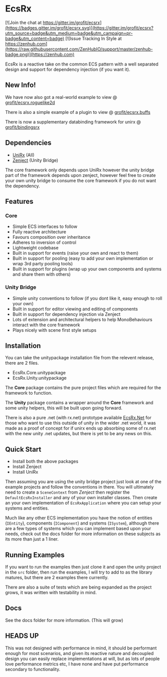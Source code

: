 # EcsRx

[![Join the chat at https://gitter.im/grofit/ecsrx](https://badges.gitter.im/grofit/ecsrx.svg)](https://gitter.im/grofit/ecsrx?utm_source=badge&utm_medium=badge&utm_campaign=pr-badge&utm_content=badge)
[![Issue Tracking In Style at https://zenhub.com](https://raw.githubusercontent.com/ZenHubIO/support/master/zenhub-badge.png)](https://zenhub.com)

EcsRx is a reactive take on the common ECS pattern with a well separated design and support for dependency injection (if you want it).

## New Info!

We have now also got a real-world example to view @ [grofit/ecsrx.roguelike2d](https://github.com/grofit/ecsrx.roguelike2d)

There is also a simple example of a plugin to view @ [grofit/ecsrx.buffs](https://github.com/grofit/ecsrx.buffs)

There is now a supplementary databinding framework for unirx @ [grofit/bindingsrx](https://github.com/grofit/bindingsrx)


## Dependencies

- [UniRx](https://github.com/neuecc/UniRx) (All)
- [Zenject](https://github.com/modesttree/Zenject) (Unity Bridge)

The core framework only depends upon UniRx however the unity bridge part of the framework depends upon zenject, however feel free to create your own unity bridge to consume the core framework if you do not want the dependency.

## Features

### Core
- Simple ECS interfaces to follow
- Fully reactive architecture
- Favours composition over inheritance
- Adheres to inversion of control
- Lightweight codebase 
- Built in support for events (raise your own and react to them)
- Built in support for pooling (easy to add your own implementation or wrap 3rd party pooling tools)
- Built in support for plugins (wrap up your own components and systems and share them with others)

### Unity Bridge
- Simple unity conventions to follow (if you dont like it, easy enough to roll your own)
- Built in support for editor viewing and editing of components
- Built in support for dependency injection via Zenject
- Lots of extension and architectural helpers to help MonoBehaviours interact with the core framework
- Plays nicely with scene first style setups

## Installation

You can take the unitypackage installation file from the relevent release, there are 2 files.

- EcsRx.Core.unitypackage
- EcsRx.Unity.unitypackage

The **Core** package contains the pure project files which are required for the framework to function.

The **Unity** package contains a wrapper around the **Core** framework and some unity helpers, this will be built upon going forward.

There is also a pure .net (with rx.net) prototype available [EcsRx.Net](https://github.com/grofit/EcsRx.Net) for those who want to use this outside of unity in the wider .net world, it was made as a proof of concept for if unirx ends up absorbing some of rx.net with the new unity .net updates, but there is yet to be any news on this.

## Quick Start

- Install both the above packages 
- Install Zenject
- Install UniRx 

Then assuming you are using the unity bridge project just look at one of the example projects and follow the conventions in there. You will ultimately need to create a `SceneContext` from *Zenject* then register the `DefaultEcsRxInstaller` and any of your own installer classes. Then create an your own implementation of `EcsRxApplication` where you can setup your systems and entities.

Much like any other ECS implementation you have the notion of entities (`IEntity`), components (`IComponent`) and systems (`ISystem`), although there are a few types of systems which you can implement based upon your needs, check out the docs folder for more information on these subjects as its more than just a 1 liner.

## Running Examples

If you want to run the examples then just clone it and open the unity project in the `src` folder, then run the examples, I will try to add to as the library matures, but there are 2 examples there currently.

There are also a suite of tests which are being expanded as the project grows, it was written with testability in mind.

## Docs

See the docs folder for more information. (This will grow)

## HEADS UP

This was not designed with performance in mind, it should be performant enough for most scenarios, and given its reactive nature and decoupled design you can easily replace implementations at will, but as lots of people love performance metrics etc, I have none and have put performance secondary to functionality.
